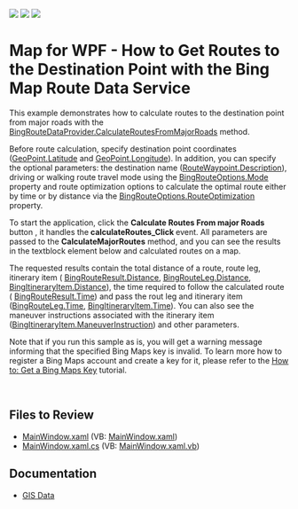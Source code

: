 <!-- default badges list -->
![](https://img.shields.io/endpoint?url=https://codecentral.devexpress.com/api/v1/VersionRange/128571517/22.2.2%2B)
[![](https://img.shields.io/badge/Open_in_DevExpress_Support_Center-FF7200?style=flat-square&logo=DevExpress&logoColor=white)](https://supportcenter.devexpress.com/ticket/details/E4250)
[![](https://img.shields.io/badge/📖_How_to_use_DevExpress_Examples-e9f6fc?style=flat-square)](https://docs.devexpress.com/GeneralInformation/403183)
<!-- default badges end -->

# Map for WPF - How to Get Routes to the Destination Point with the Bing Map Route Data Service  

<p>This example  demonstrates how to calculate routes to the destination point from major roads with the <a href="http://documentation.devexpress.com/#WPF/DevExpressXpfMapBingRouteDataProvider_CalculateRoutesFromMajorRoadstopic"><u>BingRouteDataProvider.CalculateRoutesFromMajorRoads</u></a> method.</p><p>Before route calculation, specify destination point coordinates (<a href="http://documentation.devexpress.com/#WPF/DevExpressXpfMapGeoPoint_Latitudetopic"><u>GeoPoint.Latitude</u></a> and <a href="http://documentation.devexpress.com/#WPF/DevExpressXpfMapGeoPoint_Longitudetopic"><u>GeoPoint.Longitude</u></a>). In addition, you can specify the optional parameters: the destination name (<a href="http://documentation.devexpress.com/#WPF/DevExpressXpfMapRouteWaypoint_Descriptiontopic"><u>RouteWaypoint.Description</u></a>), driving or walking route travel mode using the <a href="http://documentation.devexpress.com/#WPF/DevExpressXpfMapBingRouteOptions_Modetopic"><u>BingRouteOptions.Mode</u></a> property and route optimization options to calculate the optimal route either by time or by distance via the <a href="http://documentation.devexpress.com/#WPF/DevExpressXpfMapBingRouteOptions_RouteOptimizationtopic"><u>BingRouteOptions.RouteOptimization</u></a> property.</p><p>To start the application, click the <strong>Calculate Routes From major Roads</strong> button , it handles the<strong> calculateRoutes_Click </strong>event.  All parameters are passed to the <strong>CalculateMajorRoutes</strong> method, and you can see the results in the textblock element below and calculated routes on a map. </p><p>The requested results contain the total distance of a route, route leg, itinerary item ( <a href="http://documentation.devexpress.com/#WPF/DevExpressXpfMapBingRouteResult_Distancetopic"><u>BingRouteResult.Distance</u></a>, <a href="http://documentation.devexpress.com/#WPF/DevExpressXpfMapBingRouteLeg_Distancetopic"><u>BingRouteLeg.Distance</u></a>, <a href="http://documentation.devexpress.com/#WPF/DevExpressXpfMapBingItineraryItem_Distancetopic"><u>BingItineraryItem.Distance</u></a>), the time required to follow the calculated route ( <a href="http://documentation.devexpress.com/#WPF/DevExpressXpfMapBingRouteResult_Timetopic"><u>BingRouteResult.Time</u></a>) and pass the rout leg and itinerary item (<a href="http://documentation.devexpress.com/#WPF/DevExpressXpfMapBingRouteLeg_Timetopic"><u>BingRouteLeg.Time</u></a>, <a href="http://documentation.devexpress.com/#WPF/DevExpressXpfMapBingItineraryItem_Timetopic"><u>BingItineraryItem.Time</u></a>). You can also see the maneuver instructions  associated with the itinerary item (<a href="http://documentation.devexpress.com/#WPF/DevExpressXpfMapBingItineraryItem_ManeuverInstructiontopic"><u>BingItineraryItem.ManeuverInstruction</u></a>) and other parameters.</p><p>Note that if you run this sample as is, you will get a warning message informing that the specified Bing Maps key is invalid. To learn more how to register a Bing Maps account and create a key for it,  please refer to the <a href="http://documentation.devexpress.com/#WPF/CustomDocument10974"><u>How to: Get a Bing Maps Key</u></a> tutorial.</p><br />

## Files to Review

* [MainWindow.xaml](./CS/CalculateRoutesFromMajorRoads/MainWindow.xaml) (VB: [MainWindow.xaml](./VB/CalculateRoutesFromMajorRoads/MainWindow.xaml))
* [MainWindow.xaml.cs](./CS/CalculateRoutesFromMajorRoads/MainWindow.xaml.cs) (VB: [MainWindow.xaml.vb](./VB/CalculateRoutesFromMajorRoads/MainWindow.xaml.vb))

## Documentation

* [GIS Data](https://docs.devexpress.com/WPF/17886/controls-and-libraries/map-control/gis-data)

